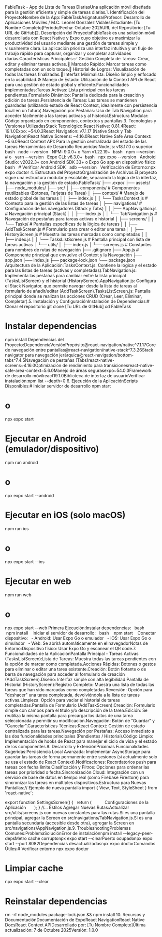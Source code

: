 FableTask - App de Lista de Tareas DiariasUna aplicación móvil diseñada para la gestión eficiente y simple de tareas diarias.1. Identificación del ProyectoNombre de la App: FableTaskAsignatura/Profesor: Desarrollo de Aplicaciones Móviles / M.C. Leonel González VidalesEstudiante: [Tu Nombre Completo]Periodo/Fecha: Octubre 2025URL del Repositorio: [Tu URL de GitHub]2. Descripción del ProyectoFableTask es una solución móvil desarrollada con React Native y Expo cuyo objetivo es maximizar la productividad del usuario mediante una gestión de tareas simple y visualmente clara. La aplicación prioriza una interfaz intuitiva y un flujo de trabajo rápido para capturar, organizar y completar actividades diarias.Características Principales:✅ Gestión Completa de Tareas: Crear, editar y eliminar tareas activas.🎯 Marcado Rápido: Marcar tareas como completadas con un solo toque.💾 Historial de Logros: Visualización de todas las tareas finalizadas.🎨 Interfaz Minimalista: Diseño limpio y enfocado en la usabilidad.⚙️ Manejo de Estado: Utilización de la Context API de React para una gestión de estado global y eficiente.Funcionalidades Implementadas:Tareas Activas: Lista principal con las tareas pendientes.Formulario Dinámico: Pantalla dedicada para la creación y edición de tareas.Persistencia de Tareas: Las tareas se mantienen guardadas (utilizando estado de React Context, idealmente con persistencia local en un futuro).Navegación por Pestañas: Uso de Tab Navigation para acceder fácilmente a las tareas activas y al historial.Estructura Modular: Código organizado en componentes, contextos y pantallas.3. Tecnologías y Versiones UtilizadasStack Tecnológico:React Native: 0.81.4React: 19.1.0Expo: ~54.0.3React Navigation: v7.1.17 (Native Stack y Tab Navigation)React Native Screens: ~4.16.0React Native Safe Area Context: ~5.6.0React Context API: Para la gestión centralizada del estado de las tareas.Herramientas de Desarrollo Requeridas:Node.js: v18.17.0 o superior  bash   node --version   NPM: 9.0.0+ o Yarn v1.22.19+  bash   npm --version   # o   yarn --version   Expo CLI: v6.3.0+  bash   npx expo --version   Android Studio: v2022.3+ con Android SDK 33+ o Expo Go app en dispositivo físico  bash   # Verificar Android SDK   adb --version   Verificación de Entorno:npx expo doctor
4. Estructura del ProyectoOrganización de Archivos:El proyecto sigue una estructura modular y escalable, separando la lógica de la interfaz, la navegación y la gestión de estado.FableTask/
├── .expo/
├── assets/
├── node_modules/
├── src/
│   ├── components/       # Componentes reutilizables (Botones, Tarjetas de Tarea)
│   ├── context/          # Manejo de estado global de las tareas
│   │   ├── index.js
│   │   └── TasksContext.js # Contexto para la gestión de las listas de tareas
│   ├── navigations/      # Configuración de los navegadores (Stack y Tabs)
│   │   ├── AppNavigation.js  # Navegación principal (Stack)
│   │   ├── index.js
│   │   └── TabNavigation.js  # Navegación de pestañas para tareas activas e historial
│   ├── screens/
│   │   └── Tasks/        # Pantallas específicas de la lógica de tareas
│   │       ├── AddTaskScreen.js    # Formulario para crear o editar una tarea
│   │       ├── HistoryScreen.js    # Muestra las tareas marcadas como completadas
│   │       ├── index.js
│   │       └── TasksListScreen.js  # Pantalla principal con lista de tareas activas
│   └── utils/
│       ├── index.js
│       └── screens.js    # Constantes para nombres de rutas de navegación
├── .gitignore
├── App.js                # Componente principal que envuelve el Context y la Navegación
├── app.json
├── index.js
├── package-lock.json
└── package.json
Arquitectura de la Aplicación:TasksContext.js: Contiene la lógica y el estado para las listas de tareas (activas y completadas).TabNavigation.js: Implementa las pestañas para cambiar entre la lista principal (TasksListScreen) y el historial (HistoryScreen).AppNavigation.js: Configura el Stack Navigator, que permite navegar desde la lista de tareas al formulario de añadir/editar (AddTaskScreen).TasksListScreen.js: Pantalla principal donde se realizan las acciones CRUD (Crear, Leer, Eliminar, Completar).5. Instalación y ConfiguraciónInstalación de Dependencias:# Clonar el repositorio
git clone [Tu URL de GitHub]
cd FableTask

# Instalar dependencias
npm install
Dependencias del Proyecto:DependenciaVersiónPropósito@react-navigation/native^7.1.17Core de navegación entre pantallas@react-navigation/native-stack^7.3.26Stack navigator para navegación jerárquica@react-navigation/bottom-tabs^7.4.5Navegación de pestañas (Tabs)react-native-screens~4.16.0Optimización de rendimiento para transicionesreact-native-safe-area-context~5.6.0Manejo de áreas segurasexpo~54.0.3Framework de desarrollo móvilreact19.1.0Biblioteca de interfaz de usuarioVerificar instalación:npm list --depth=0
6. Ejecución de la AplicaciónScripts Disponibles:# Iniciar servidor de desarrollo
npm start
# o
npx expo start

# Ejecutar en Android (emulador/dispositivo)
npm run android
# o
npx expo start --android

# Ejecutar en iOS (solo macOS)
npm run ios
# o  
npx expo start --ios

# Ejecutar en web
npm run web
# o
npx expo start --web
Primera Ejecución:Instalar dependencias:   bash    npm install    Iniciar el servidor de desarrollo:   bash    npm start    Conectar dispositivo:   - Android: Usar Expo Go o emulador   - iOS: Usar Expo Go o simulador   - Web: Se abrirá automáticamente en el navegadorNotas de Entorno:Dispositivo físico: Usar Expo Go y escanear el QR code.7. Funcionalidades de la AplicaciónPantalla Principal - Tareas Activas (TasksListScreen):Lista de Tareas: Muestra todas las tareas pendientes con la opción de marcar como completada.Acciones Rápidas: Botones o gestos para eliminar o editar una tarea existente.Creación: Botón flotante o de barra de navegación para acceder al formulario de creación (AddTaskScreen).Diseño: Interfaz simple con alta legibilidad.Pantalla de Historial (HistoryScreen):Registro Completo: Muestra una lista de todas las tareas que han sido marcadas como completadas.Reversión: Opción para "deshacer" una tarea completada, devolviéndola a la lista de tareas activas.Limpieza: Opción para vaciar el historial de tareas completadas.Pantalla de Formulario (AddTaskScreen):Creación: Formulario simple con campos para el título y/o descripción de la tarea.Edición: Se reutiliza la misma pantalla para precargar los datos de una tarea seleccionada y permitir su modificación.Navegación: Botón de "Guardar" y "Cancelar".Características Técnicas:React Context: Gestión de estado centralizada para las tareas.Navegación por Pestañas: Acceso inmediato a las dos funcionalidades principales (Pendientes / Historial).Código Limpio: Implementación de hooks de React para manejar el ciclo de vida y el estado de los componentes.8. Desarrollo y ExtensiónPróximas Funcionalidades Sugeridas:Persistencia Local Avanzada: Implementar AsyncStorage para guardar las tareas de forma permanente entre sesiones (si actualmente solo se usa el estado de React Context).Notificaciones: Recordatorios push para tareas con fecha límite.Clasificación y Filtros: Opciones para ordenar las tareas por prioridad o fecha.Sincronización Cloud: Integración con un servicio de base de datos en tiempo real (como Firebase Firestore) para sincronizar las tareas en múltiples dispositivos.Estructura para Nuevas Pantallas:// Ejemplo de nueva pantalla
import { View, Text, StyleSheet } from 'react-native';

export function SettingsScreen() {
  return (
    <View style={styles.container}>
      <Text>Configuraciones de la Aplicación</Text>
    </View>
  );
}
//... Estilos
Agregar Nuevas Rutas:Actualizar src/utils/screens.js con nuevas constantes para las rutas.Si es una pantalla principal, agregar la Screen en src/navigations/TabNavigation.js.Si es una pantalla secundaria (accesible desde otra), agregar la Screen en src/navigations/AppNavigation.js.9. TroubleshootingProblemas Comunes:ProblemaSoluciónError de instalaciónnpm install --legacy-peer-depsMetro cache corruptonpx expo start --clearPuerto ocupadonpx expo start --port 8082Dependencias desactualizadasnpx expo doctorComandos Útiles:# Verificar entorno
npx expo doctor

# Limpiar cache
npx expo start --clear

# Reinstalar dependencias
rm -rf node_modules package-lock.json && npm install
10. Recursos y DocumentaciónDocumentación de ExpoReact NavigationReact Native DocsReact Context APIDesarrollado por: [Tu Nombre Completo]Última actualización: 7 de Octubre 2025Versión: 1.0.0
